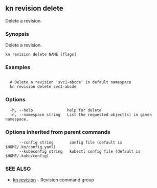 ## kn revision delete

Delete a revision.

### Synopsis

Delete a revision.

```
kn revision delete NAME [flags]
```

### Examples

```

  # Delete a revision 'svc1-abcde' in default namespace
  kn revision delete svc1-abcde
```

### Options

```
  -h, --help               help for delete
  -n, --namespace string   List the requested object(s) in given namespace.
```

### Options inherited from parent commands

```
      --config string       config file (default is $HOME/.kn/config.yaml)
      --kubeconfig string   kubectl config file (default is $HOME/.kube/config)
```

### SEE ALSO

* [kn revision](kn_revision.md)	 - Revision command group

